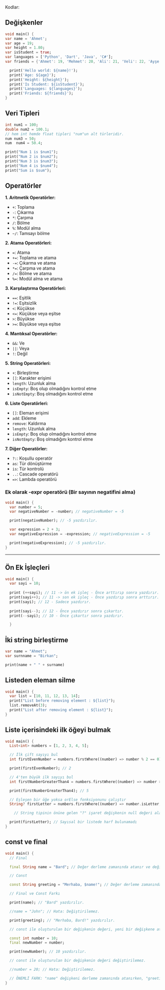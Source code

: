 Kodlar:

## Değişkenler

```dart
void main() {
var name = 'Ahmet';
var age = 19;
var height = 1.80;
var isStudent = true;
var languages = ['Python', 'Dart', 'Java', 'C#'];
var friends = {'Ahmet': 19, 'Mehmet': 20, 'Ali': 21, 'Veli': 22, 'Ayşe': 23};

  print('Hello world: ${name}!');
  print('Age: ${age}');
  print('Height: ${height}');
  print('Is Student: ${isStudent}');
  print('Languages: ${languages}');
  print('Friends: ${friends}');
}
```

## Veri Tipleri

```dart
int num1 = 100;
double num2 = 100.1;
// hem int hemde float tipleri "num"un alt türleridir.
num num3 = 50;
num  num4 = 50.4;

print("Num 1 is $num1");
print("Num 2 is $num2");  
print("Num 3 is $num3");  
print("Num 4 is $num4");  
print("Sum is $sum");
```

## Operatörler

**1. Aritmetik Operatörler:**

* `+`: Toplama
* `-`: Çıkarma
* `*`: Çarpma
* `/`: Bölme
* `%`: Modül alma
* `~/`: Tamsayı bölme

**2. Atama Operatörleri:**

* `=`: Atama
* `+=`: Toplama ve atama
* `-=`: Çıkarma ve atama
* `*=`: Çarpma ve atama
* `/=`: Bölme ve atama
* `%=`: Modül alma ve atama

**3. Karşılaştırma Operatörleri:**

* `==`: Eşitlik
* `!=`: Eşitsizlik
* `<`: Küçükse
* `<=`: Küçükse veya eşitse
* `>`: Büyükse
* `>=`: Büyükse veya eşitse

**4. Mantıksal Operatörler:**

* `&&`: Ve
* `||`: Veya
* `!`: Değil

**5. String Operatörleri:**

* `+`: Birleştirme
* `[]`: Karakter erişimi
* `length`: Uzunluk alma
* `isEmpty`: Boş olup olmadığını kontrol etme
* `isNotEmpty`: Boş olmadığını kontrol etme

**6. Liste Operatörleri:**

* `[]`: Eleman erişimi
* `add`: Ekleme
* `remove`: Kaldırma
* `length`: Uzunluk alma
* `isEmpty`: Boş olup olmadığını kontrol etme
* `isNotEmpty`: Boş olmadığını kontrol etme

**7. Diğer Operatörler:**

* `?:`: Koşullu operatör
* `as`: Tür dönüştürme
* `is`: Tür kontrolü
* `..`: Cascade operatörü
* `=>`: Lambda operatörü

### Ek olarak -expr operatörü (Bir sayının negatifini alma)

```dart
void main() {
  var number = 5;
  var negativeNumber = -number; // negativeNumber = -5

  print(negativeNumber); // -5 yazdırılır.

  var expression = 2 + 3;
  var negativeExpression = -expression; // negativeExpression = -5

  print(negativeExpression); // -5 yazdırılır.
}

```

---


## Ön Ek İşleçleri

```dart
void main() {
  var sayi = 10;
  
  print (++sayi); // 11 -> ön ek işleç - Önce arttırıp sonra yazdırır.
  print(sayi++); // 11 -> son ek işleç - Önce yazdırıp sonra arttırır.
  print(sayi); // 12 - Sadece yazdırır.
  
  print(sayi--); // 12 - Önce yazdırır sonra çıkartır.
  print(--sayi); // 10 - Önce çıkartır sonra yazdırır.

  }
```

## İki string birleştirme

```dart
var name = "Ahmet";
var surnname = "Birkan";

print(name + " " + surname)
```

## Listeden eleman silme

```dart
void main() {
  var list = [10, 11, 12, 13, 14];
  print("List before removing element : ${list}");
  list.removeAt(3);
  print("List after removing element : ${list}");
}
```

## Liste içerisindeki ilk öğeyi bulmak

```dart
void main() {
  List<int> numbers = [1, 2, 3, 4, 5];

  // İlk çift sayıyı bul
  int firstEvenNumber = numbers.firstWhere((number) => number % 2 == 0);

  print(firstEvenNumber); // 2

  // 4'ten büyük ilk sayıyı bul
  int firstNumberGreaterThan4 = numbers.firstWhere((number) => number > 4);

  print(firstNumberGreaterThan4); // 5

  // Eşleşen bir öğe yoksa orElse fonksiyonunu çalıştır
  String? firstLetter = numbers.firstWhere((number) => number.isLetter, orElse: () => "Sayısal bir listede harf bulunamadı");

    // String tipinin önüne gelen "?" işaret değişkenin null değeri alabileceğininde anlamınada gelir.

  print(firstLetter); // Sayısal bir listede harf bulunamadı
}
```

## const ve final

```dart
void main() {
  // Final

  final String name = "Bard"; // Değer derleme zamanında atanır ve değiştirilemez.

  // Const

  const String greeting = "Merhaba, $name!"; // Değer derleme zamanında atanır ve değiştirilemez.

  // Final ve Const Farkı

  print(name); // "Bard" yazdırılır.

  //name = "John"; // Hata: Değiştirilemez.

  print(greeting); // "Merhaba, Bard!" yazdırılır.

  // const ile oluşturulan bir değişkenin değeri, yeni bir değişkene atanabilir.

  const int number = 10;
  final newNumber = number;

  print(newNumber); // 10 yazdırılır.

  // const ile oluşturulan bir değişkenin değeri değiştirilemez.

  //number = 20; // Hata: Değiştirilemez.

  // ÖNEMLİ FARK: "name" değişkeni derleme zamanında atanırken, "greeting" değişkeni derleme zamanında hesaplanır.
}
```
